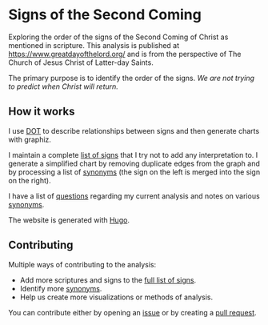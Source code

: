 # Signs of the Second Coming

Exploring the order of the signs of the Second Coming of Christ as mentioned in scripture.
This analysis is published at https://www.greatdayofthelord.org/ and is from the perspective
of The Church of Jesus Christ of Latter-day Saints.

The primary purpose is to identify the order of the signs. _We are not trying to predict when
Christ will return._

## How it works

I use [DOT](https://en.wikipedia.org/wiki/DOT_(graph_description_language)) to describe 
relationships between signs and then generate charts with graphiz.

I maintain a complete [list of signs](signs/signs.gv) that I try not to add any interpretation to.
I generate a simplified chart by removing duplicate edges from the graph and by processing a
list of [synonyms](synonyms/synonyms.gv) (the sign on the left is merged into the sign on the right).

I have a list of [questions](questions.md) regarding my current analysis and notes on various [synonyms](./synonyms).

The website is generated with [Hugo](https://gohugo.io/).

## Contributing

Multiple ways of contributing to the analysis:

* Add more scriptures and signs to the [full list of signs](signs/signs.gv).
* Identify more [synonyms](synonyms/synonyms.gv).
* Help us create more visualizations or methods of analysis.

You can contribute either by opening an [issue](https://github.com/justincy/signs-of-the-second-coming/issues) or by creating a [pull request](https://help.github.com/en/articles/about-pull-requests).